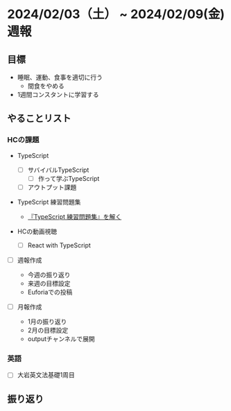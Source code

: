 # 2024/02/03（土） ~ 2024/02/09(金) 週報

## 目標

- 睡眠、運動、食事を適切に行う
  - 間食をやめる
- 1週間コンスタントに学習する

## やることリスト

### HCの課題

- TypeScript
  - [ ] サバイバルTypeScript
    - [ ] 作って学ぶTypeScript
  - [ ] アウトプット課題

- TypeScript 練習問題集
  - [『TypeScript 練習問題集』を解く](https://zenn.dev/wsigma21/scraps/1b44959c0d813f)

- HCの動画視聴
  - [ ] React with TypeScript

- [ ] 週報作成
  - 今週の振り返り
  - 来週の目標設定
  - Euforiaでの投稿

- [ ] 月報作成
  - 1月の振り返り
  - 2月の目標設定
  - outputチャンネルで展開

### 英語

- [ ] 大岩英文法基礎1周目

## 振り返り
